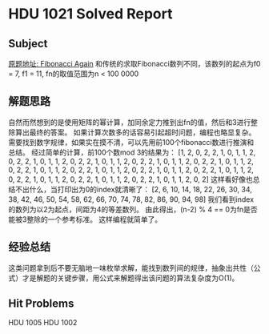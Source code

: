 # HDU 1021 Solved Report

## Subject
[原题地址: Fibonacci Again](http://acm.hdu.edu.cn/showproblem.php?pid=1021)
和传统的求取Fibonacci数列不同，该数列的起点为f0 = 7, f1 = 11, fn的取值范围为n < 100 0000

## 解题思路
自然而然想到的是使用矩阵的幂计算，加同余定力推到出fn的值，然后和3进行整除算出最终的答案。
如果计算次数多的话容易引起超时问题，编程也略显复杂。
需要找到数字规律，如果实在摸不清，可以先用前100个fibonacci数进行推演和总结。
经过简单的计算，前100个数mod 3的结果为：
[1, 2, 0, 2, 2, 1, 0, 1, 1, 2, 0, 2, 2, 1, 0, 1, 1, 2, 0, 2, 2, 1, 0, 1, 1, 2, 0, 2, 2, 1, 0, 1, 1, 2, 0, 2, 2, 1, 0, 1, 1, 2, 0, 2, 2, 1, 0, 1, 1, 2, 0, 2, 2, 1, 0, 1, 1, 2, 0, 2, 2, 1, 0, 1, 1, 2, 0, 2, 2, 1, 0, 1, 1, 2, 0, 2, 2, 1, 0, 1, 1, 2, 0, 2, 2, 1, 0, 1, 1, 2, 0, 2, 2, 1, 0, 1, 1, 2, 0, 2]
这样看好像也总结不出什么，当打印出为0的index就清晰了：
[2, 6, 10, 14, 18, 22, 26, 30, 34, 38, 42, 46, 50, 54, 58, 62, 66, 70, 74, 78, 82, 86, 90, 94, 98]
我们看到index的数列为以2为起点，间距为4的等差数列。
由此得出，(n-2) % 4 == 0为fn是否能被3整除的一个参考标准。
这样编程就简单了。

## 经验总结
这类问题拿到后不要无脑地一味枚举求解，能找到数列间的规律，抽象出共性（公式）才是解题的关键步骤，用公式来解题得出该问题的算法复杂度为O(1)。


## Hit Problems
HDU 1005 HDU 1002